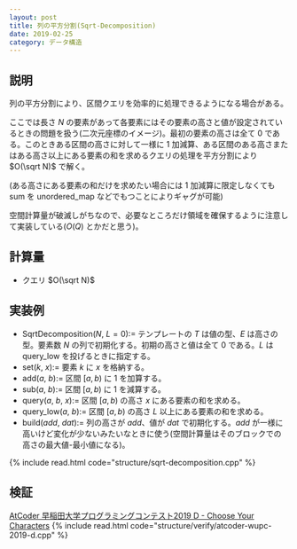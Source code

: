 ```yaml
---
layout: post
title: 列の平方分割(Sqrt-Decomposition)
date: 2019-02-25
category: データ構造
---
```


## 説明
列の平方分割により、区間クエリを効率的に処理できるようになる場合がある。

ここでは長さ $N$ の要素があって各要素にはその要素の高さと値が設定されているときの問題を扱う(二次元座標のイメージ)。最初の要素の高さは全て $0$ である。このときある区間の高さに対して一様に $1$ 加減算、ある区間のある高さまたはある高さ以上にある要素の和を求めるクエリの処理を平方分割により $O(\sqrt N)$ で解く。

(ある高さにある要素の和だけを求めたい場合には $1$ 加減算に限定しなくても sum を unordered_map などでもつことによりギャグが可能)

空間計算量が破滅しがちなので、必要なところだけ領域を確保するように注意して実装している($O(Q)$ とかだと思う)。

## 計算量
* クエリ $O(\sqrt N)$


## 実装例
* SqrtDecomposition($N$, $L=0$):= テンプレートの $T$ は値の型、$E$ は高さの型。要素数 $N$ の列で初期化する。初期の高さと値は全て $0$ である。$L$ は query_low を投げるときに指定する。
* set($k$, $x$):= 要素 $k$ に $x$ を格納する。
* add($a$, $b$):= 区間 $[a, b)$ に $1$ を加算する。
* sub($a$, $b$):= 区間 $[a, b)$ に $1$ を減算する。
* query($a$, $b$, $x$):= 区間 $[a, b)$ の高さ $x$ にある要素の和を求める。
* query_low($a$, $b$):= 区間 $[a, b)$ の高さ $L$ 以上にある要素の和を求める。
* build($add$, $dat$):= 列の高さが $add$、値が $dat$ で初期化する。$add$ が一様に高いけど変化が少ないみたいなときに使う(空間計算量はそのブロックでの高さの最大値-最小値になる)。

{% include read.html  code="structure/sqrt-decomposition.cpp" %}

## 検証
[AtCoder 早稲田大学プログラミングコンテスト2019 D - Choose Your Characters](https://atcoder.jp/contests/wupc2019/tasks/wupc2019_d)
{% include read.html code="structure/verify/atcoder-wupc-2019-d.cpp" %}

